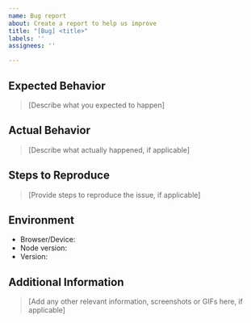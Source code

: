 ```yaml
---
name: Bug report
about: Create a report to help us improve
title: "[Bug] <title>"
labels: ''
assignees: ''

---
```


## Expected Behavior

> [Describe what you expected to happen]

## Actual Behavior

> [Describe what actually happened, if applicable]

## Steps to Reproduce

> [Provide steps to reproduce the issue, if applicable]

## Environment

- Browser/Device:
- Node version:
- Version:

## Additional Information

> [Add any other relevant information, screenshots or GIFs here, if applicable]
